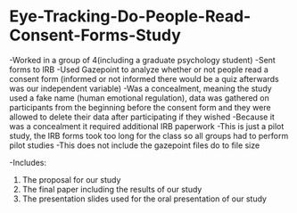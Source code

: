 # Eye-Tracking-Do-People-Read-Consent-Forms-Study

-Worked in a group of 4(including a graduate psychology student)
-Sent forms to IRB 
-Used Gazepoint to analyze whether or not people read a consent form (informed or not informed there would be a quiz afterwards was our independent variable)
-Was a concealment, meaning the study used a fake name (human emotional regulation), data was gathered on participants from the beginning before the consent form and they were allowed to delete their data after participating if they wished
-Because it was a concealment it required additional IRB paperwork
-This is just a pilot study, the IRB forms took too long for the class so all groups had to perform pilot studies
-This does not include the gazepoint files do to file size

-Includes:
1) The proposal for our study 
2) The final paper including the results of our study
3) The presentation slides used for the oral presentation of our study
